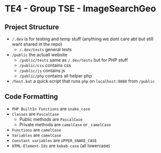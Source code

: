 # TE4 - Group TSE - ImageSearchGeo


## Project Structure
- `/.dev` is for testing and temp stuff (anything we dont care abt but still want shared in the repo)
    - `/.dev/tests` general tests
- `/public` the actuall website
    - `/public/tests` same as `/.dev/tests` but for PHP stuff
    - `/public/css` contains css
    - `/public/js` contains js
    - `/public/php` contains all helper php
- `/host.bat` a quick script that runs `php` on `localhost:8080` from `/public`


## Code Formatting
- `PHP BuiltIn Functions` are `snake_case`
- `Classes` are `PascalCase`
    - Public methods are `PascalCase`
    - Private methods are `camelCase` or `_camelCase` 
- `Functions` are `camelCase`
- `Variables` are `camelCase`
- `Constant variables` are `UPPER_SNAKE_CASE`
- `HTML-Element-Ids` are `kebab-case` (all lowercase)